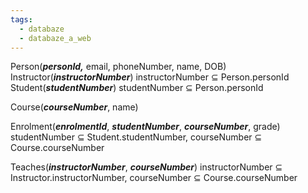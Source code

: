```yaml
---
tags:
  - databaze
  - databaze_a_web
---
```

Person(***personId,*** email, phoneNumber, name, DOB)
Instructor(***instructorNumber***) instructorNumber $\subseteq$  Person.personId
Student(***studentNumber***) studentNumber $\subseteq$  Person.personId

Course(***courseNumber***, name)

Enrolment(***enrolmentId***, ***studentNumber***, ***courseNumber***, grade) studentNumber $\subseteq$  Student.studentNumber, courseNumber $\subseteq$ Course.courseNumber

Teaches(***instructorNumber***, ***courseNumber***) instructorNumber $\subseteq$ Instructor.instructorNumber, courseNumber $\subseteq$ Course.courseNumber
